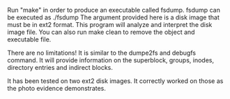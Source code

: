 Run "make" in order to produce an executable called fsdump. 
fsdump can be executed as ./fsdump <ext2 diskimg> 
The argument provided here is a disk image that must be in ext2 format. 
This program will analyze and interpret the disk image file. 
You can also run make clean to remove the object and executable file. 

There are no limitations! 
It is similar to the dumpe2fs and debugfs command. It will provide information on the superblock,
groups, inodes, directory entries and indirect blocks. 

It has been tested on two ext2 disk images. It correctly worked on those as the photo evidence demonstrates. 
